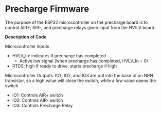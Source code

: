 # Precharge Firmware

The purpose of the ESP32 microcontroller on the precharge board is to control AIR+, AIR-, and precharge relays given input from the HV/LV board.  

**Description of Code**

Microcontroller Inputs 
- HVLV_In: indicates if precharge has completed 
    - Active low signal (when precharge has completed, HVLV_In = 0) 
- RTDS: high if ready to drive, starts precharge if high  

Microcontroller Outputs: IO1, IO2, and IO3 are put into the base of an NPN transistor, so a high value will close the switch, while a low value opens the switch 
- IO1: Controls AIR+ switch 
- IO2: Controls AIR- switch 
- IO3: Controls Precharge Relay 

 
  